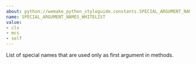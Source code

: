 ```yaml
---
about: python://wemake_python_styleguide.constants.SPECIAL_ARGUMENT_NAMES_WHITELIST
name: SPECIAL_ARGUMENT_NAMES_WHITELIST
value:
- cls
- mcs
- self
---
```


List of special names that are used only as first argument in methods.